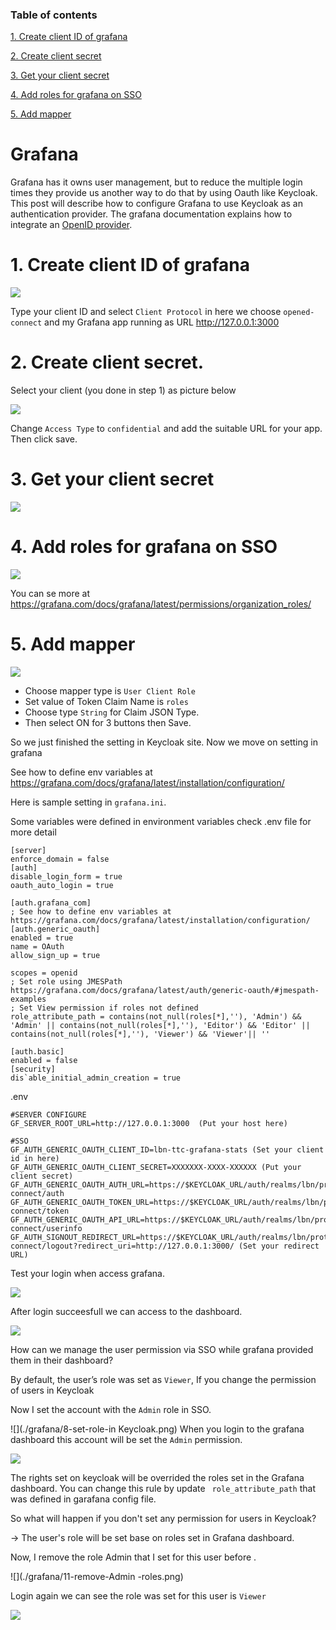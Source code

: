 ### Table of contents

[1. Create client ID of grafana](#createclient)

[2. Create client secret](#clientsecret)

[3. Get your client secret ](#getsecret)

[4. Add roles for grafana on SSO](#addssoroles)

[5. Add mapper](#addmapper)

# Grafana

Grafana has it owns user management, but to reduce the multiple login times they provide us another way to do that by using Oauth like Keycloak. This post will describe how to configure Grafana to use Keycloak as an authentication provider.
The grafana documentation explains how to integrate an [OpenID provider]( https://grafana.com/docs/grafana/latest/auth/generic-oauth/).

<a name="createclient"></a>
# 1. Create client ID of grafana

![](./grafana/1-create-client.png)

Type your client ID and select `Client Protocol` in here we choose `opened-connect` and my Grafana app running as URL http://127.0.0.1:3000

<a name="clientsecret"></a>
# 2. Create client secret.

Select your client (you done in step 1) as picture below
 
![](./grafana/2.set-confidential.png)

Change `Access Type` to `confidential` and add the suitable URL for your app. Then click save.

<a name="getsecret"></a>
# 3. Get your client secret 

![](./grafana/3.getsecret.png)

<a name="addssoroles"></a>
# 4. Add roles for grafana on SSO


 
![](./grafana/4-add-roles.png)

You can se more at https://grafana.com/docs/grafana/latest/permissions/organization_roles/

<a name="addmapper"></a>
# 5. Add mapper
 
![](./grafana/5-add-mappers.png)

* Choose mapper type is `User Client Role`
* Set value of Token Claim Name is `roles`
* Choose type `String` for Claim JSON Type.
* Then select ON for 3 buttons then Save.

So we just finished the setting in Keycloak site. Now we move on setting in grafana

See how to define env variables at https://grafana.com/docs/grafana/latest/installation/configuration/

Here is sample setting in `grafana.ini`.

Some variables were defined in environment variables check .env file for more detail

```
[server]
enforce_domain = false
[auth]
disable_login_form = true
oauth_auto_login = true

[auth.grafana_com]
; See how to define env variables at https://grafana.com/docs/grafana/latest/installation/configuration/
[auth.generic_oauth]
enabled = true
name = OAuth
allow_sign_up = true

scopes = openid
; Set role using JMESPath https://grafana.com/docs/grafana/latest/auth/generic-oauth/#jmespath-examples
; Set View permission if roles not defined
role_attribute_path = contains(not_null(roles[*],''), 'Admin') && 'Admin' || contains(not_null(roles[*],''), 'Editor') && 'Editor' || contains(not_null(roles[*],''), 'Viewer') && 'Viewer'|| ''

[auth.basic]
enabled = false
[security]
dis`able_initial_admin_creation = true
```

.env
```
#SERVER CONFIGURE
GF_SERVER_ROOT_URL=http://127.0.0.1:3000  (Put your host here)

#SSO
GF_AUTH_GENERIC_OAUTH_CLIENT_ID=lbn-ttc-grafana-stats (Set your client id in here)
GF_AUTH_GENERIC_OAUTH_CLIENT_SECRET=XXXXXXX-XXXX-XXXXXX (Put your client secret)
GF_AUTH_GENERIC_OAUTH_AUTH_URL=https://$KEYCLOAK_URL/auth/realms/lbn/protocol/openid-connect/auth
GF_AUTH_GENERIC_OAUTH_TOKEN_URL=https://$KEYCLOAK_URL/auth/realms/lbn/protocol/openid-connect/token
GF_AUTH_GENERIC_OAUTH_API_URL=https://$KEYCLOAK_URL/auth/realms/lbn/protocol/openid-connect/userinfo
GF_AUTH_SIGNOUT_REDIRECT_URL=https://$KEYCLOAK_URL/auth/realms/lbn/protocol/openid-connect/logout?redirect_uri=http://127.0.0.1:3000/ (Set your redirect URL)
```
Test your login when access grafana.
 
![](./grafana/6-test-login.png)

After login succeesfull we can access to the dashboard.
 
![](./grafana/7-login-succeed.png)

How can we manage the user permission via SSO while grafana provided them in their dashboard?

By default, the user’s role was set as `Viewer`, If you change the permission of users in Keycloak 

Now I set the account with the `Admin` role in SSO.
 
![](./grafana/8-set-role-in Keycloak.png)
When you login to the grafana dashboard this account will be set the `Admin` permission.
 
![](./grafana/9-admin-set-by-sso.png)

The rights set on keycloak will be overrided the roles set in the Grafana dashboard. You can change this rule by update ` role_attribute_path` that was defined in garafana config file.

So what will happen if you don't set any permission for users in Keycloak?

-> The user's role will be set base on roles set in Grafana dashboard.

Now, I remove the role Admin that I set for this user before .

![](./grafana/11-remove-Admin -roles.png)

Login again we can see the role was set for this user is `Viewer`
 
![](./grafana/12-Only-have-view-permission.png)
